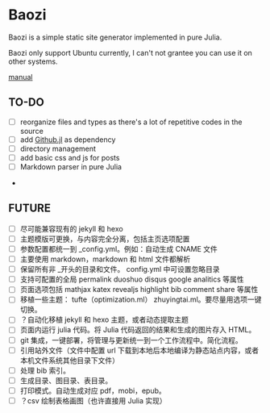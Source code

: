 # Baozi
Baozi is a simple static site generator implemented in pure Julia.

Baozi only support Ubuntu currently, I can't not grantee you can use it on other systems.

[manual](examples/manual.md)

## TO-DO

- [ ] reorganize files and types as there's a lot of repetitive codes in the source
- [ ] add [Github.jl](https://github.com/JuliaWeb/GitHub.jl) as dependency
- [ ] directory management
- [ ] add basic css and js for posts
- [ ] Markdown parser in pure Julia
- 
## FUTURE

- [ ] 尽可能兼容现有的 jekyll 和 hexo
- [ ] 主题模版可更换，与内容完全分离，包括主页选项配置
- [ ] 参数配置都统一到 _config.yml。例如：自动生成 CNAME 文件
- [ ] 主要使用 markdown，markdown 和 html 文件都解析
- [ ] 保留所有非 _开头的目录和文件。 config.yml 中可设置忽略目录
- [ ] 支持可配置的全局 permalink duoshuo disqus google analitics 等属性
- [ ] 页面选项包括 mathjax katex revealjs highlight bib comment share 等属性
- [ ] 移植一些主题： tufte（optimization.ml） zhuyingtai.ml。要尽量用选项一键切换。 
- [ ] ？自动化移植 jekyll 和 hexo 主题，或者动态提取主题
- [ ] 页面内运行 julia 代码。将 Julia 代码返回的结果和生成的图片存入 HTML。
- [ ] git 集成，一键部署，将管理与更新统一到一个工作流程中。简化流程。
- [ ] 引用站外文件（文件中配置 url 下载到本地后本地编译为静态站点内容，或者本机文件系统其他目录下文件）
- [ ] 处理 bib 索引。
- [ ] 生成目录、图目录、表目录。
- [ ] 打印模式。自动生成对应 pdf，mobi，epub。
- [ ] ？csv 绘制表格画图（也许直接用 Julia 实现）